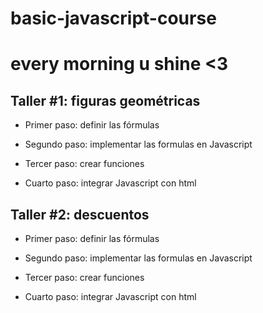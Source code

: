 # basic-javascript-course

# every morning u shine <3

## Taller #1: figuras geométricas

- Primer paso: definir las fórmulas

- Segundo paso: implementar las formulas en Javascript

- Tercer paso: crear funciones

- Cuarto paso: integrar Javascript con html

## Taller #2: descuentos

- Primer paso: definir las fórmulas

- Segundo paso: implementar las formulas en Javascript

- Tercer paso: crear funciones

- Cuarto paso: integrar Javascript con html